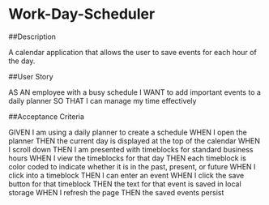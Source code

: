 # Work-Day-Scheduler

##Description 

A calendar application that allows the user to save events for each hour of the day.

##User Story

AS AN employee with a busy schedule
I WANT to add important events to a daily planner
SO THAT I can manage my time effectively

##Acceptance Criteria

GIVEN I am using a daily planner to create a schedule
WHEN I open the planner
THEN the current day is displayed at the top of the calendar
WHEN I scroll down
THEN I am presented with timeblocks for standard business hours
WHEN I view the timeblocks for that day
THEN each timeblock is color coded to indicate whether it is in the past, present, or future
WHEN I click into a timeblock
THEN I can enter an event
WHEN I click the save button for that timeblock
THEN the text for that event is saved in local storage
WHEN I refresh the page
THEN the saved events persist

